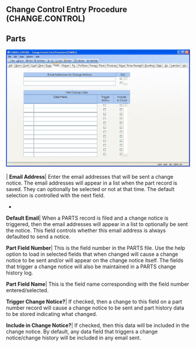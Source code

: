 ## Change Control Entry Procedure (CHANGE.CONTROL)
<PageHeader />

## Parts

![](./CHANGE-CONTROL-7.jpg)

| **Email Address**|  Enter the email addresses that will be sent a change
notice. The email addresses will appear in a list when the part record is
saved. They can optionally be selected or not at that time. The default
selection is controlled with the next field.

-  
**Default Email**|  When a PARTS record is filed and a change notice is
triggered, then the email addresses will appear in a list to optionally be
sent the notice. This field controls whether this email address is always
defaulted to send a notice.

**Part Field Number**|  This is the field number in the PARTS file. Use the
help option to load in selected fields that when changed will cause a change
notice to be sent and/or will appear on the change notice itself. The fields
that trigger a change notice will also be maintained in a PARTS change history
log.

**Part Field Name**|  This is the field name corresponding with the field
number entered/selected.

**Trigger Change Notice?**|  If checked, then a change to this field on a part
number record will cause a change notice to be sent and part history data to
be stored indicating what changed.

**Include in Change Notice?**|  If checked, then this data will be included in
the change notice. By default, any data field that triggers a change
notice/change history will be included in any email sent.


<badge text= "Version 8.10.57 " vertical="middle" />

<PageFooter />
